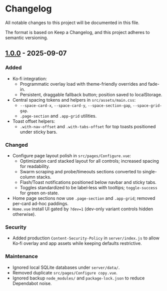 # Changelog

All notable changes to this project will be documented in this file.

The format is based on Keep a Changelog, and this project adheres to semantic versioning.

## [1.0.0] - 2025-09-07

### Added

- Ko‑fi integration:
  - Programmatic overlay load with theme-friendly overrides and fade-in.
  - Persistent, draggable fallback button; position saved to localStorage.
- Central spacing tokens and helpers in `src/assets/main.css`:
  - `--space-card-x`, `--space-card-y`, `--space-section-gap`, `--space-grid-gap`.
  - `.page-section` and `.app-grid` utilities.
- Toast offset helpers:
  - `.with-nav-offset` and `.with-tabs-offset` for top toasts positioned under sticky bars.

### Changed

- Configure page layout polish in `src/pages/Configure.vue`:
  - Optimization card stacked layout for all controls; increased spacing for readability.
  - Swarm scraping and probe/timeouts sections converted to single-column stacks.
  - Flash/Toast notifications positioned below navbar and sticky tabs.
  - Toggles standardized to be label‑less with tooltips; `toggle-success` for green on-state.
- Home page sections now use `.page-section` and `.app-grid`; removed per-card ad-hoc paddings.
- `Home.vue` install UI gated by `?dev=1` (dev-only variant controls hidden otherwise).

### Security

- Added production `Content-Security-Policy` in `server/index.js` to allow Ko‑fi overlay and app assets while keeping defaults restrictive.

### Maintenance

- Ignored local SQLite databases under `server/data/`.
- Removed duplicate `src/pages/Configure copy.vue`.
- Ignored backup `node_modules/` and `package-lock.json` to reduce Dependabot noise.

[1.0.0]: https://github.com/jxoesneon/SeedSphere/releases/tag/v1.0.0
